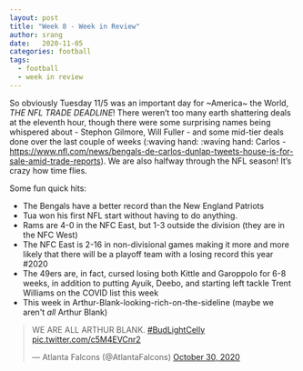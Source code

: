 ```yaml
---
layout: post
title: "Week 8 - Week in Review"
author: srang
date:   2020-11-05
categories: football
tags:
  - football
  - week in review
---
```

So obviously Tuesday 11/5 was an important day for ~America~ the World, *THE
NFL TRADE DEADLINE*! There weren’t too many earth shattering deals at the
eleventh hour, though there were some surprising names being whispered about -
Stephon Gilmore, Will Fuller - and some mid-tier deals done over the last
couple of weeks (:waving hand: :waving hand: Carlos -
https://www.nfl.com/news/bengals-de-carlos-dunlap-tweets-house-is-for-sale-amid-trade-reports).
We are also halfway through the NFL season! It’s crazy how time flies.

Some fun quick hits:

- The Bengals have a better record than the New England Patriots
- Tua won his first NFL start without having to do anything.
- Rams are 4-0 in the NFC East, but 1-3 outside the division (they are in the
  NFC West)
- The NFC East is 2-16 in non-divisional games making it more and more likely
  that there will be a playoff team with a losing record this year #2020
- The 49ers are, in fact, cursed losing both Kittle and Garoppolo for 6-8
  weeks, in addition to putting  Ayuik, Deebo, and starting left tackle Trent
  Williams on the COVID list this week
- This week in Arthur-Blank-looking-rich-on-the-sideline (maybe we aren't *all* Arthur Blank)
<blockquote class="twitter-tweet">
  <p lang="en" dir="ltr">WE ARE ALL ARTHUR BLANK.
    <a href="https://twitter.com/hashtag/BudLightCelly?src=hash&amp;ref_src=twsrc%5Etfw">#BudLightCelly</a>
    <a href="https://t.co/c5M4EVCnr2">pic.twitter.com/c5M4EVCnr2</a>
  </p>&mdash; Atlanta Falcons (@AtlantaFalcons)
  <a href="https://twitter.com/AtlantaFalcons/status/1322017302720774144?ref_src=twsrc%5Etfw">October 30, 2020</a>
</blockquote>
<script async src="https://platform.twitter.com/widgets.js" charset="utf-8"></script>
